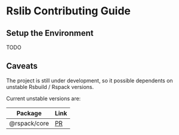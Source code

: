 # Rslib Contributing Guide

## Setup the Environment

TODO

## Caveats

The project is still under development, so it possible dependents on unstable Rsbuild / Rspack versions.

Current unstable versions are:

| Package      | Link                                                    |
| ------------ | ------------------------------------------------------- |
| @rspack/core | [PR](https://github.com/web-infra-dev/rspack/pull/7394) |
